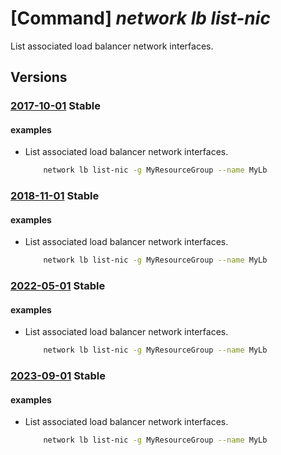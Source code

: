 # [Command] _network lb list-nic_

List associated load balancer network interfaces.

## Versions

### [2017-10-01](/Resources/mgmt-plane/L3N1YnNjcmlwdGlvbnMve30vcmVzb3VyY2Vncm91cHMve30vcHJvdmlkZXJzL21pY3Jvc29mdC5uZXR3b3JrL2xvYWRiYWxhbmNlcnMve30vbmV0d29ya2ludGVyZmFjZXM=/2017-10-01.xml) **Stable**

<!-- mgmt-plane /subscriptions/{}/resourcegroups/{}/providers/microsoft.network/loadbalancers/{}/networkinterfaces 2017-10-01 -->

#### examples

- List associated load balancer network interfaces.
    ```bash
        network lb list-nic -g MyResourceGroup --name MyLb
    ```

### [2018-11-01](/Resources/mgmt-plane/L3N1YnNjcmlwdGlvbnMve30vcmVzb3VyY2Vncm91cHMve30vcHJvdmlkZXJzL21pY3Jvc29mdC5uZXR3b3JrL2xvYWRiYWxhbmNlcnMve30vbmV0d29ya2ludGVyZmFjZXM=/2018-11-01.xml) **Stable**

<!-- mgmt-plane /subscriptions/{}/resourcegroups/{}/providers/microsoft.network/loadbalancers/{}/networkinterfaces 2018-11-01 -->

#### examples

- List associated load balancer network interfaces.
    ```bash
        network lb list-nic -g MyResourceGroup --name MyLb
    ```

### [2022-05-01](/Resources/mgmt-plane/L3N1YnNjcmlwdGlvbnMve30vcmVzb3VyY2Vncm91cHMve30vcHJvdmlkZXJzL21pY3Jvc29mdC5uZXR3b3JrL2xvYWRiYWxhbmNlcnMve30vbmV0d29ya2ludGVyZmFjZXM=/2022-05-01.xml) **Stable**

<!-- mgmt-plane /subscriptions/{}/resourcegroups/{}/providers/microsoft.network/loadbalancers/{}/networkinterfaces 2022-05-01 -->

#### examples

- List associated load balancer network interfaces.
    ```bash
        network lb list-nic -g MyResourceGroup --name MyLb
    ```

### [2023-09-01](/Resources/mgmt-plane/L3N1YnNjcmlwdGlvbnMve30vcmVzb3VyY2Vncm91cHMve30vcHJvdmlkZXJzL21pY3Jvc29mdC5uZXR3b3JrL2xvYWRiYWxhbmNlcnMve30vbmV0d29ya2ludGVyZmFjZXM=/2023-09-01.xml) **Stable**

<!-- mgmt-plane /subscriptions/{}/resourcegroups/{}/providers/microsoft.network/loadbalancers/{}/networkinterfaces 2023-09-01 -->

#### examples

- List associated load balancer network interfaces.
    ```bash
        network lb list-nic -g MyResourceGroup --name MyLb
    ```
